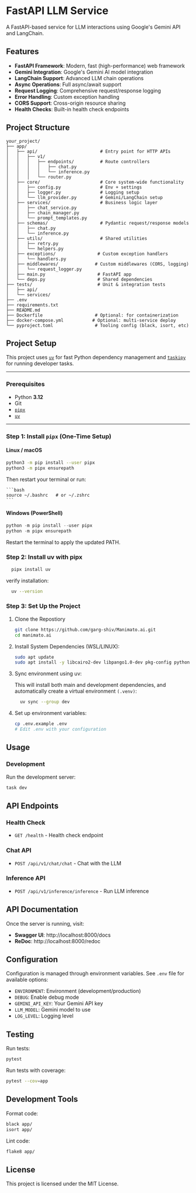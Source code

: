 # FastAPI LLM Service

A FastAPI-based service for LLM interactions using Google's Gemini API and LangChain.

## Features

- **FastAPI Framework**: Modern, fast (high-performance) web framework
- **Gemini Integration**: Google's Gemini AI model integration
- **LangChain Support**: Advanced LLM chain operations
- **Async Operations**: Full async/await support
- **Request Logging**: Comprehensive request/response logging
- **Error Handling**: Custom exception handling
- **CORS Support**: Cross-origin resource sharing
- **Health Checks**: Built-in health check endpoints

## Project Structure

```
your_project/
├── app/
│   ├── api/                        # Entry point for HTTP APIs
│   │   ├── v1/
│   │   │   ├── endpoints/          # Route controllers
│   │   │   │   ├── chat.py
│   │   │   │   └── inference.py
│   │   │   └── router.py
│   ├── core/                       # Core system-wide functionality
│   │   ├── config.py               # Env + settings
│   │   ├── logger.py               # Logging setup
│   │   └── llm_provider.py         # Gemini/LangChain setup
│   ├── services/                   # Business logic layer
│   │   ├── chat_service.py
│   │   ├── chain_manager.py
│   │   └── prompt_templates.py
│   ├── schemas/                    # Pydantic request/response models
│   │   ├── chat.py
│   │   └── inference.py
│   ├── utils/                      # Shared utilities
│   │   ├── retry.py
│   │   └── helpers.py
│   ├── exceptions/                # Custom exception handlers
│   │   └── handlers.py
│   ├── middlewares/              # Custom middlewares (CORS, logging)
│   │   └── request_logger.py
│   ├── main.py                    # FastAPI app
│   └── deps.py                    # Shared dependencies
├── tests/                         # Unit & integration tests
│   ├── api/
│   └── services/
├── .env
├── requirements.txt
├── README.md
├── Dockerfile                    # Optional: for containerization
├── docker-compose.yml           # Optional: multi-service deploy
└── pyproject.toml                # Tooling config (black, isort, etc)
```

## Project Setup

This project uses [`uv`](https://github.com/astral-sh/uv) for fast Python dependency management and [`taskipy`](https://github.com/illBeRoy/taskipy) for running developer tasks.

---

### Prerequisites

- Python **3.12**
- Git
- [`pipx`](https://pypa.github.io/pipx/)
- [`uv`](https://github.com/astral-sh/uv)

---

### Step 1: Install `pipx` (One-Time Setup)

#### Linux / macOS

```bash
python3 -m pip install --user pipx
python3 -m pipx ensurepath
```

Then restart your terminal or run:

    ```bash
    source ~/.bashrc   # or ~/.zshrc
    ```


#### Windows (PowerShell)

```powershell
python -m pip install --user pipx
python -m pipx ensurepath
```

Restart the terminal to apply the updated PATH.

### Step 2: Install uv with pipx

```bash
  pipx install uv
```

verify installation:

```bash
  uv --version
```

### Step 3: Set Up the Project

1. Clone the Repostiory

    ```bash
    git clone https://github.com/garg-shiv/Manimato.ai.git
    cd manimato.ai
    ```

2. Install System Dependencies (WSL/LINUX):
    ```bash
    sudo apt update
    sudo apt install -y libcairo2-dev libpango1.0-dev pkg-config python3-dev
    ```
2. Sync environment using uv: 

    This will install both main and development dependencies, and automatically create a virtual environment `(.venv)`:

    ```bash
      uv sync --group dev
    ```

3. Set up environment variables:

    ```bash
    cp .env.example .env
    # Edit .env with your configuration
    ```

## Usage

### Development

Run the development server:

```bash
task dev
```

## API Endpoints

### Health Check

- `GET /health` - Health check endpoint

### Chat API

- `POST /api/v1/chat/chat` - Chat with the LLM

### Inference API

- `POST /api/v1/inference/inference` - Run LLM inference

## API Documentation

Once the server is running, visit:

- **Swagger UI**: http://localhost:8000/docs
- **ReDoc**: http://localhost:8000/redoc

## Configuration

Configuration is managed through environment variables. See `.env` file for available options:

- `ENVIRONMENT`: Environment (development/production)
- `DEBUG`: Enable debug mode
- `GEMINI_API_KEY`: Your Gemini API key
- `LLM_MODEL`: Gemini model to use
- `LOG_LEVEL`: Logging level

## Testing

Run tests:

```bash
pytest
```

Run tests with coverage:

```bash
pytest --cov=app
```

## Development Tools

Format code:

```bash
black app/
isort app/
```

Lint code:

```bash
flake8 app/
```

## License

This project is licensed under the MIT License.
